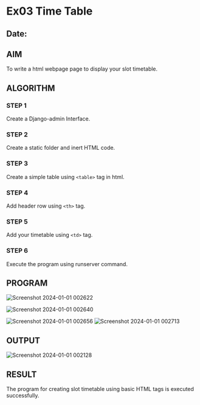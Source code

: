 # Ex03 Time Table
## Date:

## AIM
To write a html webpage page to display your slot timetable.

## ALGORITHM
### STEP 1
Create a Django-admin Interface.

### STEP 2
Create a static folder and inert HTML code.

### STEP 3
Create a simple table using ```<table>``` tag in html.

### STEP 4
Add header row using ```<th>``` tag.

### STEP 5
Add your timetable using ```<td>``` tag.

### STEP 6
Execute the program using runserver command.

## PROGRAM
![Screenshot 2024-01-01 002622](https://github.com/VPOOJAASREE/slot/assets/155145525/de9c9619-86c4-42c9-aa4c-e1ab71d760e3)

![Screenshot 2024-01-01 002640](https://github.com/VPOOJAASREE/slot/assets/155145525/a5db1fdb-717f-40e1-bd5e-dc5f0fee85a7)

![Screenshot 2024-01-01 002656](https://github.com/VPOOJAASREE/slot/assets/155145525/4f1aaa6a-d891-4770-8b2a-b5f0820dca99)
![Screenshot 2024-01-01 002713](https://github.com/VPOOJAASREE/slot/assets/155145525/865e70a1-7a20-4ed6-b328-2a28241f81c4)



## OUTPUT
![Screenshot 2024-01-01 002128](https://github.com/VPOOJAASREE/slot/assets/155145525/5ad6812c-acc5-4c3e-8be9-851bcec37fba)


## RESULT
The program for creating slot timetable using basic HTML tags is executed successfully.
